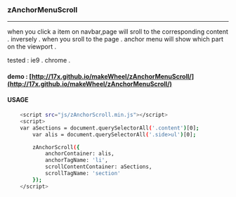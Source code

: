 ### zAnchorMenuScroll
***

when you click a item on navbar,page will sroll to the corresponding content . inversely . when you sroll to the page . anchor menu will show which part on the viewport .

tested : ie9 . chrome .

#### demo : [http://17x.github.io/makeWheel/zAnchorMenuScroll/](http://17x.github.io/makeWheel/zAnchorMenuScroll/)

#### USAGE

```bash
    <script src="js/zAnchorScroll.min.js"></script>
    <script>
    var aSections = document.querySelectorAll('.content')[0];
        var alis = document.querySelectorAll('.side>ul')[0];

        zAnchorScroll({
            anchorContainer: alis,
            anchorTagName: 'li',
            scrollContentContainer: aSections,
            scrollTagName: 'section'
        });
    </script>
```